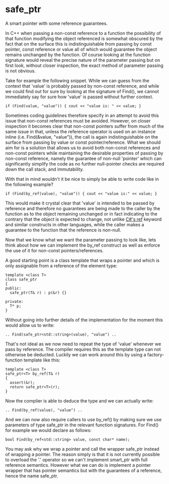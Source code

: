 safe_ptr
========

A smart pointer with some reference guarantees.

In C++ when passing a non-const reference to a function the possibility of that function modifying the object referenced is somewhat obscured by the fact that on the surface this is indistinguishable from passing by const pointer, const reference or value all of which would guarantee the object remains unchanged by the function. Of course looking at the function signature would reveal the precise nature of the parameter passing but on first look, without closer inspection, the exact method of parameter passing is not obvious.

Take for example the following snippet. While we can guess from the context that 'value' is probably passed by non-const reference, and while we could find out for sure by looking at the signature of Find(), we cannot immediately say for sure how 'value' is passed without further context.

    if (Find(value, "value")) { cout << "value is: " << value; }

Sometimes coding guidelines therefore specify in an attempt to avoid this issue that non-const references must be avoided. However, on closer inspection it becomes clear that non-const pointers suffer from much of the same issue in that, unless the reference operator is used on an instance inline (i.e. Find(&value, "value")), the call is again indistinguishable on the surface from passing by value or const pointer/reference. What we should aim for is a solution that allows us to avoid both non-const references and non-const pointers while maintaining the desirable properties of passing by non-const reference, namely the guarantee of non-null 'pointer' which can significantly simplify the code as no further null-pointer checks are required down the call stack, and immutability.

With that in mind wouldn't it be nice to simply be able to write code like in the following example?

    if (Find(by_ref(value), "value")) { cout << "value is:" << value; }

This would make it crystal clear that 'value' is intended to be passed by reference and therefore no guarantees are being made to the caller by the function as to the object remaining unchanged or in fact indicating to the contrary that the object is expected to change, not unlike <a title="ref (C# Reference)" href="http://msdn.microsoft.com/en-us/library/14akc2c7.aspx" target="_blank">C#'s ref</a> keyword and similar constructs in other languages, while the caller makes a guarantee to the function that the reference is non-null.

Now that we know what we want the parameter passing to look like, lets think about how we can implement the by_ref construct as well as enforce the use of it for non-const pointers/references.

A good starting point is a class template that wraps a pointer and which is only assignable from a reference of the element type:

    template <class T>
    class safe_ptr
    {
    public:
      safe_ptr(T& r) : p(&r) {}

    private:
      T* p;
    }

Without going into further details of the implementation for the moment this would allow us to write:

    .. Find(safe_ptr<std::string>(value), "value") ..

That's not ideal as we now need to repeat the type of 'value' whenever we pass by reference. The compiler requires this as the template type can not otherwise be deducted. Luckily we can work around this by using a factory-function template like this:

    template <class T>
    safe_ptr<T> by_ref(T& r)
    {
      assert(&r);
      return safe_ptr<T>(r);
    }

Now the complier is able to deduce the type and we can actually write:

    .. Find(by_ref(value), "value") ..

And we can now also require callers to use by_ref() by making sure we use parameters of type safe_ptr in the relevant function signatures. For Find() for example we would declare as follows:

    bool Find(by_ref<std::string> value, const char* name);

You may ask why we wrap a pointer and call the wrapper safe_ptr instead of wrapping a pointer. The reason simply is that it is not currently possible to overload the '.' operator so we can't implement smart_ptr with full reference semantics. However what we can do is implement a pointer wrapper that has pointer semantics but with the guarantees of a reference, hence the name safe_ptr.

